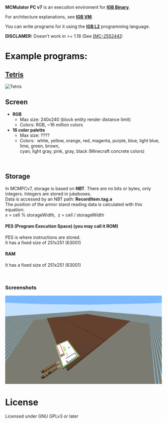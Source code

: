 **MCMulator PC v7** is an execution enviroment for [**IGB Binary**](https://github.com/krypciak/IGB-Compiler-L1).  

For architecture explanations, see [**IGB VM**](https://github.com/krypciak/IGB-VM).  

You can write programs for it using the [**IGB L2**](https://github.com/krypciak/IGB-Compiler-L2) programming language.

**DISCLAMER:** Doesn't work in >= 1.18 (See [[MC-255244]](https://bugs.mojang.com/browse/MC-255244))

# Example programs:  
## [Tetris](https://github.com/krypciak/IGB-VM/tree/main/IGB/L2/tetris)
![Tetris](https://github.com/krypciak/IGB-VM/blob/main/IGB/L2/tetris/tetris0.png)
<br>  

## Screen
<ul>
  <li><strong>RGB</strong>
    <ul>
       <li>Max size: 240x240 (block entity render distance limit)</li>
       <li>Colors: RGB, ~16 million colors</li>
    </ul>
  </li>
  <li><strong>16 color palette</strong>
    <ul>
      <li>Max size: ????</li>
      <li>Colors:&nbsp;  white, yellow, orange, red, magenta, purple, blue, light blue, lime, green, brown,</li>
      cyan, light gray, pink, gray, black (Minecraft concrete colors)
    </ul>
   </li>
</ul>
<br>

## Storage

In MCMPCv7, storage is based on <strong>NBT</strong>. There are no bits or bytes, only integers. Integers are stored in jukeboxes.  
Data is accessed by an NBT path: **RecordItem.tag.a**  
The position of the armor stand reading data is calculated with this equation:  
x = cell % storageWidth,&nbsp; z = cell / storageWidth  

#### PES (Program Execution Space) (you may call it ROM)
PES is where instructions are stored.  
It has a fixed size of 251x251 (63001)
#### RAM
It has a fixed size of 251x251 (63001)

<br>

### Screenshots
![Overview](screenshots/mcmpcv7.png)

# License
Licensed under GNU GPLv3 or later
